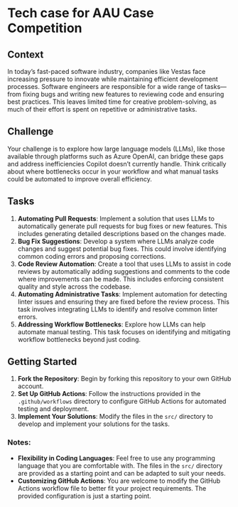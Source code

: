 # Tech case for AAU Case Competition

## Context

In today’s fast-paced software industry, companies like Vestas face increasing pressure to innovate while maintaining efficient development processes. Software engineers are responsible for a wide range of tasks—from fixing bugs and writing new features to reviewing code and ensuring best practices. This leaves limited time for creative problem-solving, as much of their effort is spent on repetitive or administrative tasks.

## Challenge

Your challenge is to explore how large language models (LLMs), like those available through platforms such as Azure OpenAI, can bridge these gaps and address inefficiencies Copilot doesn’t currently handle. Think critically about where bottlenecks occur in your workflow and what manual tasks could be automated to improve overall efficiency.

## Tasks

1. **Automating Pull Requests**: Implement a solution that uses LLMs to automatically generate pull requests for bug fixes or new features. This includes generating detailed descriptions based on the changes made.
2. **Bug Fix Suggestions**: Develop a system where LLMs analyze code changes and suggest potential bug fixes. This could involve identifying common coding errors and proposing corrections.
3. **Code Review Automation**: Create a tool that uses LLMs to assist in code reviews by automatically adding suggestions and comments to the code where improvements can be made. This includes enforcing consistent quality and style across the codebase.
4. **Automating Administrative Tasks**: Implement automation for detecting linter issues and ensuring they are fixed before the review process. This task involves integrating LLMs to identify and resolve common linter errors.
5. **Addressing Workflow Bottlenecks**: Explore how LLMs can help automate manual testing. This task focuses on identifying and mitigating workflow bottlenecks beyond just coding.

## Getting Started

1. **Fork the Repository**: Begin by forking this repository to your own GitHub account.
2. **Set Up GitHub Actions**: Follow the instructions provided in the `.github/workflows` directory to configure GitHub Actions for automated testing and deployment.
3. **Implement Your Solutions**: Modify the files in the `src/` directory to develop and implement your solutions for the tasks.

### Notes:

- **Flexibility in Coding Languages**: Feel free to use any programming language that you are comfortable with. The files in the `src/` directory are provided as a starting point and can be adapted to suit your needs.
- **Customizing GitHub Actions**: You are welcome to modify the GitHub Actions workflow file to better fit your project requirements. The provided configuration is just a starting point.

